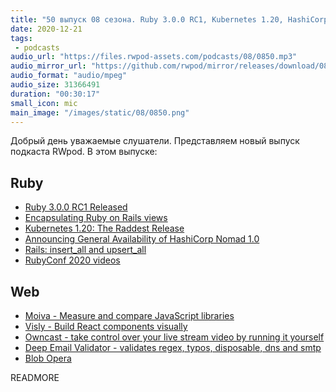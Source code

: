 ```yaml
---
title: "50 выпуск 08 сезона. Ruby 3.0.0 RC1, Kubernetes 1.20, HashiCorp Nomad 1.0, Moiva, Visly, Owncast, Blob Opera и прочее"
date: 2020-12-21
tags:
 - podcasts
audio_url: "https://files.rwpod-assets.com/podcasts/08/0850.mp3"
audio_mirror_url: "https://github.com/rwpod/mirror/releases/download/08.50/0850.mp3"
audio_format: "audio/mpeg"
audio_size: 31366491
duration: "00:30:17"
small_icon: mic
main_image: "/images/static/08/0850.png"
---
```


Добрый день уважаемые слушатели. Представляем новый выпуск подкаста RWpod. В этом выпуске:

## Ruby

 - [Ruby 3.0.0 RC1 Released](https://www.ruby-lang.org/en/news/2020/12/20/ruby-3-0-0-rc1-released/)
 - [Encapsulating Ruby on Rails views](https://github.blog/2020-12-15-encapsulating-ruby-on-rails-views/)
 - [Kubernetes 1.20: The Raddest Release](https://kubernetes.io/blog/2020/12/08/kubernetes-1-20-release-announcement/)
 - [Announcing General Availability of HashiCorp Nomad 1.0](https://www.hashicorp.com/blog/announcing-general-availability-of-hashicorp-nomad-1-0)
 - [Rails: insert_all and upsert_all](https://www.johnnunemaker.com/rails-insert_all-and-upsert_all/)
 - [RubyConf 2020 videos](https://www.youtube.com/playlist?list=PLbHJudTY1K0cyDs1ZwFLzlfQqvkDKt17N)

## Web

 - [Moiva - Measure and compare JavaScript libraries](https://moiva.io/)
 - [Visly - Build React components visually](https://visly.app/blogposts/visly--build-react-components-visually)
 - [Owncast - take control over your live stream video by running it yourself](https://github.com/owncast/owncast)
 - [Deep Email Validator - validates regex, typos, disposable, dns and smtp](https://github.com/mfbx9da4/deep-email-validator)
 - [Blob Opera](https://artsandculture.google.com/experiment/blob-opera/AAHWrq360NcGbw?cp=e30.)

READMORE
